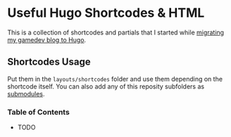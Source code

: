 # Useful Hugo Shortcodes & HTML

This is a collection of shortcodes and partials that I started while [migrating my gamedev blog to Hugo](https://letsmakeagame.net/static-vs-dynamic-website/).

## Shortcodes Usage
Put them in the `layouts/shortcodes` folder and use them depending on the shortcode itself. You can also add any of this reposity subfolders as [submodules](https://github.blog/2016-02-01-working-with-submodules/).

### Table of Contents
- TODO
